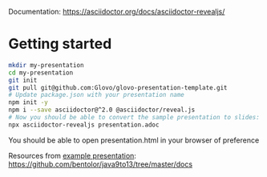 
Documentation: https://asciidoctor.org/docs/asciidoctor-revealjs/

# Getting started
```bash
mkdir my-presentation
cd my-presentation
git init
git pull git@github.com:Glovo/glovo-presentation-template.git
# Update package.json with your presentation name
npm init -y
npm i --save asciidoctor@^2.0 @asciidoctor/reveal.js
# Now you should be able to convert the sample presentation to slides:
npx asciidoctor-revealjs presentation.adoc
```

You should be able to open presentation.html in your browser of preference

Resources from [example presentation](https://bentolor.github.io/java9to13/):
https://github.com/bentolor/java9to13/tree/master/docs
